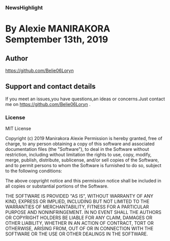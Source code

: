 ### NewsHighlight
# By Alexie MANIRAKORA Semptember 13th, 2019
## Author
https://github.com/Belie06Loryn


## Support and contact details
If you meet an issues,you have questions,an ideas or concerns.Just contact me on https://github.com/Belie06Loryn .

### License

MIT License

Copyright (c) 2019 Manirakora Alexie Permission is hereby granted, free of charge, to any person obtaining a copy of this software and associated documentation files (the "Software"), to deal in the Software without restriction, including without limitation the rights to use, copy, modify, merge, publish, distribute, sublicense, and/or sell copies of the Software, and to permit persons to whom the Software is furnished to do so, subject to the following conditions:

The above copyright notice and this permission notice shall be included in all copies or substantial portions of the Software.

THE SOFTWARE IS PROVIDED "AS IS", WITHOUT WARRANTY OF ANY KIND, EXPRESS OR IMPLIED, INCLUDING BUT NOT LIMITED TO THE WARRANTIES OF MERCHANTABILITY, FITNESS FOR A PARTICULAR PURPOSE AND NONINFRINGEMENT. IN NO EVENT SHALL THE AUTHORS OR COPYRIGHT HOLDERS BE LIABLE FOR ANY CLAIM, DAMAGES OR OTHER LIABILITY, WHETHER IN AN ACTION OF CONTRACT, TORT OR OTHERWISE, ARISING FROM, OUT OF OR IN CONNECTION WITH THE SOFTWARE OR THE USE OR OTHER DEALINGS IN THE SOFTWARE.
